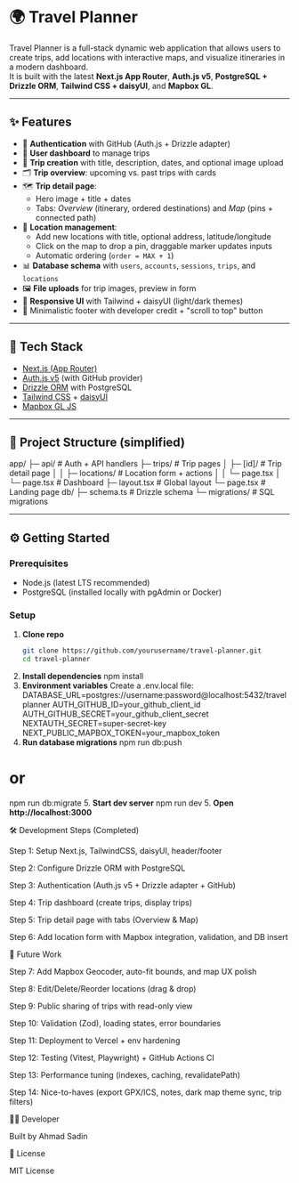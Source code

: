 # 🌍 Travel Planner

Travel Planner is a full-stack dynamic web application that allows users to create trips, add locations with interactive maps, and visualize itineraries in a modern dashboard.  
It is built with the latest **Next.js App Router**, **Auth.js v5**, **PostgreSQL + Drizzle ORM**, **Tailwind CSS + daisyUI**, and **Mapbox GL**.

---

## ✨ Features

- 🔑 **Authentication** with GitHub (Auth.js + Drizzle adapter)
- 👤 **User dashboard** to manage trips
- 📝 **Trip creation** with title, description, dates, and optional image upload
- 🗂️ **Trip overview**: upcoming vs. past trips with cards
- 🗺️ **Trip detail page**:
  - Hero image + title + dates
  - Tabs: _Overview_ (itinerary, ordered destinations) and _Map_ (pins + connected path)
- 📍 **Location management**:
  - Add new locations with title, optional address, latitude/longitude
  - Click on the map to drop a pin, draggable marker updates inputs
  - Automatic ordering (`order = MAX + 1`)
- 📊 **Database schema** with `users`, `accounts`, `sessions`, `trips`, and `locations`
- 🖼️ **File uploads** for trip images, preview in form
- 🎨 **Responsive UI** with Tailwind + daisyUI (light/dark themes)
- 🦶 Minimalistic footer with developer credit + "scroll to top" button

---

## 🚀 Tech Stack

- [Next.js (App Router)](https://nextjs.org/)
- [Auth.js v5](https://authjs.dev/) (with GitHub provider)
- [Drizzle ORM](https://orm.drizzle.team/) with PostgreSQL
- [Tailwind CSS](https://tailwindcss.com/) + [daisyUI](https://daisyui.com/)
- [Mapbox GL JS](https://docs.mapbox.com/mapbox-gl-js/)

---

## 📂 Project Structure (simplified)

app/
├─ api/ # Auth + API handlers
├─ trips/ # Trip pages
│ ├─ [id]/ # Trip detail page
│ │ ├─ locations/ # Location form + actions
│ │ └─ page.tsx
│ └─ page.tsx # Dashboard
├─ layout.tsx # Global layout
└─ page.tsx # Landing page
db/
├─ schema.ts # Drizzle schema
└─ migrations/ # SQL migrations

---

## ⚙️ Getting Started

### Prerequisites

- Node.js (latest LTS recommended)
- PostgreSQL (installed locally with pgAdmin or Docker)

### Setup

1. **Clone repo**
   ```bash
   git clone https://github.com/yourusername/travel-planner.git
   cd travel-planner
   ```
2. **Install dependencies**
   npm install
3. **Environment variables**
   Create a .env.local file:
   DATABASE_URL=postgres://username:password@localhost:5432/travelplanner
   AUTH_GITHUB_ID=your_github_client_id
   AUTH_GITHUB_SECRET=your_github_client_secret
   NEXTAUTH_SECRET=super-secret-key
   NEXT_PUBLIC_MAPBOX_TOKEN=your_mapbox_token
4. **Run database migrations**
   npm run db:push

# or

npm run db:migrate 5. **Start dev server**
npm run dev 5. **Open http://localhost:3000**

🛠️ Development Steps (Completed)

Step 1: Setup Next.js, TailwindCSS, daisyUI, header/footer

Step 2: Configure Drizzle ORM with PostgreSQL

Step 3: Authentication (Auth.js v5 + Drizzle adapter + GitHub)

Step 4: Trip dashboard (create trips, display trips)

Step 5: Trip detail page with tabs (Overview & Map)

Step 6: Add location form with Mapbox integration, validation, and DB insert

🔮 Future Work

Step 7: Add Mapbox Geocoder, auto-fit bounds, and map UX polish

Step 8: Edit/Delete/Reorder locations (drag & drop)

Step 9: Public sharing of trips with read-only view

Step 10: Validation (Zod), loading states, error boundaries

Step 11: Deployment to Vercel + env hardening

Step 12: Testing (Vitest, Playwright) + GitHub Actions CI

Step 13: Performance tuning (indexes, caching, revalidatePath)

Step 14: Nice-to-haves (export GPX/ICS, notes, dark map theme sync, trip filters)

👨‍💻 Developer

Built by Ahmad Sadin

📜 License

MIT License
